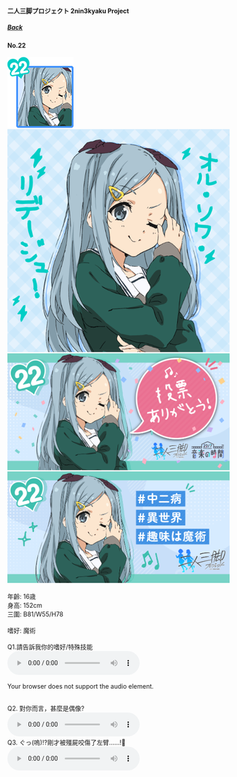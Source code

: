 #### 二人三脚プロジェクト 2nin3kyaku Project
##### [Back](2nin3kyaku_List.md)

#### No.22
<img src="../../../Img/Nanaon/2nin3kyaku/22/22_thumb.png"><br>
<img src="../../../Img/Nanaon/2nin3kyaku/22/22_main.png"><br>
<img src="../../../Img/Nanaon/2nin3kyaku/22/22_thanks.png"><br>
<img src="../../../Img/Nanaon/2nin3kyaku/22/22_desc.png"><br>
<br>
年齡: 16歳<br>
身高: 152cm<br>
三圍: B81/W55/H78<br>
<br>
嗜好: 魔術<br>
<br>
Q1.請告訴我你的嗜好/特殊技能<br>
<audio controls="controls">
  <source type="audio/mp3" src="../../../Resources/2nin3kyaku/No22_voice_1.mp3"></source>
  <p>Your browser does not support the audio element.</p>
</audio><br>
Q2. 對你而言，甚麼是偶像? <br>
<audio controls="controls">
  <source type="audio/mp3" src="../../../Resources/2nin3kyaku/No22_voice_2.mp3"></source>
  <p>Your browser does not support the audio element.</p>
</audio><br>
Q3. ぐっ(嗚)!?剛才被殭屍咬傷了左臂……!🧟 <br>
<audio controls="controls">
  <source type="audio/mp3" src="../../../Resources/2nin3kyaku/No22_voice_3.mp3"></source>
  <p>Your browser does not support the audio element.</p>
</audio><br>